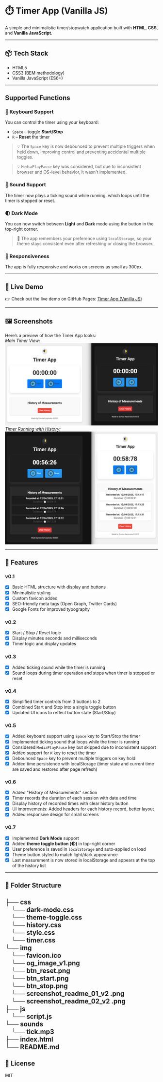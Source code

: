 # ⏱️ Timer App (Vanilla JS)

A simple and minimalistic timer/stopwatch application built with **HTML**, **CSS**, and **Vanilla JavaScript**.

---

## 📦 Tech Stack

- HTML5
- CSS3 (BEM methodology)
- Vanilla JavaScript (ES6+)

---

## Supported Functions

### 🎹 Keyboard Support

You can control the timer using your keyboard:

- `Space` – toggle **Start/Stop**
- `R` – **Reset** the timer

> 💡 The `Space` key is now debounced to prevent multiple triggers when held down, improving control and preventing accidental multiple toggles.

> 💡 `MediaPlayPause` key was considered, but due to inconsistent browser and OS-level behavior, it wasn't implemented.

### 📢 Sound Support

The timer now plays a ticking sound while running, which loops until the timer is stopped or reset.

### 🌓 Dark Mode

You can now switch between **Light** and **Dark** mode using the button in the top-right corner.

> 🌙 The app remembers your preference using `localStorage`, so your theme stays consistent even after refreshing or closing the browser.

### 📱 Responsiveness

The app is fully responsive and works on screens as small as 300px.

---

## 🚀 Live Demo

👉 Check out the live demo on GitHub Pages: [Timer App (Vanilla JS)](https://dor-ka.github.io/frontend-vanilla-js-timer-app/)


---

## 🖼️ Screenshots

Here’s a preview of how the Timer App looks:   
*Main Timer View:*
![Screenshot 1](./img/screenshot_readme_01_v2.png)
*Timer Running with History:*
![Screenshot 2](/img/screenshot_readme_02_v2.png)

---

## 🔧 Features

### v0.1

- [x] Basic HTML structure with display and buttons
- [x] Minimalistic styling
- [x] Custom favicon added
- [x] SEO-friendly meta tags (Open Graph, Twitter Cards)
- [x] Google Fonts for improved typography

### v0.2

- [x] Start / Stop / Reset logic
- [x] Display minutes seconds and milliseconds
- [x] Timer logic and display updates

### v0.3

- [x] Added ticking sound while the timer is running
- [x] Sound loops during timer operation and stops when timer is stopped or reset

### v0.4

- [x] Simplified timer controls from 3 buttons to 2
- [x] Combined Start and Stop into a single toggle button
- [x] Updated UI icons to reflect button state (Start/Stop)

### v0.5

- [x] Added keyboard support using `Space` key to Start/Stop the timer
- [x] Implemented ticking sound that loops while the timer is running
- [x] Considered `MediaPlayPause` key but skipped due to inconsistent support
- [x] Added support for `R` key to reset the timer
- [x] Debounced `Space` key to prevent multiple triggers on key hold
- [x] Added time persistence with localStorage (timer state and current time are saved and restored after page refresh)

### v0.6

- [x] Added "History of Measurements" section
- [x] Timer records the duration of each session with date and time
- [x] Display history of recorded times with clear history button
- [x] UI improvements: Added headers for each history record, better layout
- [x] Added responsive design for small screens

### v0.7

- [x] Implemented **Dark Mode** support
- [x] Added **theme toggle button (🌓)** in top-right corner
- [x] User preference is saved in `localStorage` and auto-applied on load
- [x] Theme button styled to match light/dark appearance
- [x] Last measurement is now stored in localStorage and appears at the top of the history list

---

## 📁 Folder Structure

├── css   
&emsp;└── dark-mode.css  
&emsp;└── theme-toggle.css  
&emsp;└── history.css  
&emsp;└── style.css   
&emsp;└── timer.css   
└── img         
&emsp;└── favicon.ico   
&emsp;└── og_image_v1.png  
&emsp;└── btn_reset.png  
&emsp;└── btn_start.png  
&emsp;└── btn_stop.png  
&emsp;└── screenshot_readme_01_v2 .png  
&emsp;└── screenshot_readme_02_v2 .png  
├── js   
&emsp;└── script.js     
└── sounds         
&emsp;└── tick.mp3   
├── index.html    
└── README.md
---

## 📄 License

MIT
